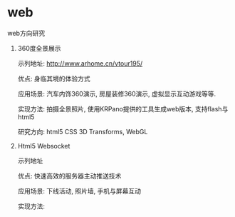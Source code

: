 web
===

web方向研究


1. 360度全景展示
     
     示列地址: http://www.arhome.cn/vtour195/

     优点: 身临其境的体验方式

     应用场景: 汽车内饰360演示, 房屋装修360演示, 虚拟显示互动游戏等等.

     实现方法: 拍摄全景照片, 使用KRPano提供的工具生成web版本, 支持flash与html5

    研究方向: html5 CSS 3D Transforms, WebGL


2. Html5 Websocket

    示列地址

    优点: 快速高效的服务器主动推送技术

    应用场景: 下线活动, 照片墙, 手机与屏幕互动

    实现方法: 

     
    
    
